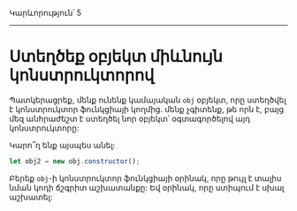 Կարևորություն՝ 5

---

# Ստեղծեք օբյեկտ միևնույն կոնստրուկտորով

Պատկերացրեք, մենք ունենք կամայական `obj` օբյեկտ, որը ստեղծվել է կոնստրուկտոր ֆունկցիայի կողմից. մենք չգիտենք, թե որն է, բայց մեզ անհրաժեշտ է ստեղծել նոր օբյեկտ՝ օգտագործելով այդ կոնստրուկտորը:

Կարո՞ղ ենք այսպես անել:

```js
let obj2 = new obj.constructor();
```

Բերեք `obj`-ի կոնստրուկտոր ֆունկցիայի օրինակ, որը թույլ է տալիս նման կոդի ճշգրիտ աշխատանքը: Եվ օրինակ, որը ստիպում է սխալ աշխատել:
